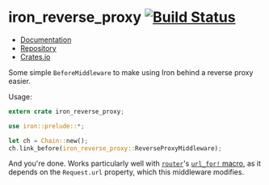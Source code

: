# iron_reverse_proxy [![Build Status](https://travis-ci.org/kivikakk/iron_reverse_proxy.svg?branch=master)](https://travis-ci.org/kivikakk/iron_reverse_proxy)

- [Documentation](https://docs.rs/iron_reverse_proxy)
- [Repository](https://github.com/kivikakk/iron_reverse_proxy)
- [Crates.io](https://crates.io/crates/iron_reverse_proxy)

Some simple `BeforeMiddleware` to make using Iron behind a reverse proxy easier.

Usage:

```rust
extern crate iron_reverse_proxy;

use iron::prelude::*;

let ch = Chain::new();
ch.link_before(iron_reverse_proxy::ReverseProxyMiddleware);
```

And you're done. Works particularly well with [`router`](https://crates.io/crates/router)'s [`url_for!` macro](https://docs.rs/router/0.6.0/router/macro.url_for.html), as it depends on the `Request.url` property, which this middleware modifies.
